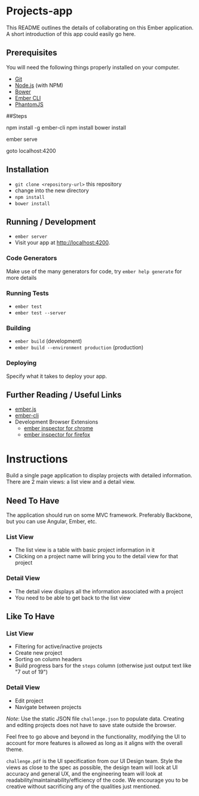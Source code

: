 # Projects-app

This README outlines the details of collaborating on this Ember application.
A short introduction of this app could easily go here.

## Prerequisites

You will need the following things properly installed on your computer.

* [Git](http://git-scm.com/)
* [Node.js](http://nodejs.org/) (with NPM)
* [Bower](http://bower.io/)
* [Ember CLI](http://www.ember-cli.com/)
* [PhantomJS](http://phantomjs.org/)

##Steps

npm install -g ember-cli
npm install 
bower install

ember serve

goto localhost:4200


## Installation

* `git clone <repository-url>` this repository
* change into the new directory
* `npm install`
* `bower install`

## Running / Development

* `ember server`
* Visit your app at [http://localhost:4200](http://localhost:4200).

### Code Generators

Make use of the many generators for code, try `ember help generate` for more details

### Running Tests

* `ember test`
* `ember test --server`

### Building

* `ember build` (development)
* `ember build --environment production` (production)

### Deploying

Specify what it takes to deploy your app.

## Further Reading / Useful Links

* [ember.js](http://emberjs.com/)
* [ember-cli](http://www.ember-cli.com/)
* Development Browser Extensions
  * [ember inspector for chrome](https://chrome.google.com/webstore/detail/ember-inspector/bmdblncegkenkacieihfhpjfppoconhi)
  * [ember inspector for firefox](https://addons.mozilla.org/en-US/firefox/addon/ember-inspector/)



# Instructions
Build a single page application to display projects with detailed information. There are 2 main views: a list view and a detail view.

## Need To Have
The application should run on some MVC framework. Preferably Backbone, but you can use Angular, Ember, etc.

### List View
- The list view is a table with basic project information in it
- Clicking on a project name will bring you to the detail view for that project

### Detail View
- The detail view displays all the information associated with a project
- You need to be able to get back to the list view

## Like To Have
### List View
- Filtering for active/inactive projects
- Create new project
- Sorting on column headers
- Build progress bars for the `steps` column (otherwise just output text like "7 out of 19")

### Detail View
- Edit project
- Navigate between projects

*Note*: Use the static JSON file `challenge.json` to populate data. Creating and editing projects does not have to save state outside the browser.

Feel free to go above and beyond in the functionality, modifying the UI to account for more features is allowed as long as it aligns with the overall theme.

`challenge.pdf` is the UI specification from our UI Design team. Style the views as close to the spec as possible, the design team will look at UI accuracy and general UX, and the engineering team will look at readability/maintainability/efficiency of the code. We encourage you to be creative without sacrificing any of the qualities just mentioned.
